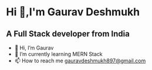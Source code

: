 # Hi 👋,I'm Gaurav Deshmukh

## A Full Stack developer from India



- 👋 Hi, I’m Gaurav
- 🌱 I’m currently learning MERN Stack
- 📫 How to reach me gauravdeshmukh897@gmail.com


<!---
GAURAV8520/GAURAV8520 is a ✨ special ✨ repository because its `README.md` (this file) appears on your GitHub profile.
You can click the Preview link to take a look at your changes.
--->
